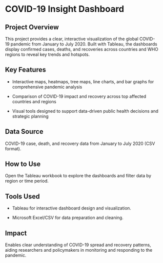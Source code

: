 # COVID-19 Insight Dashboard

 

## Project Overview

This project provides a clear, interactive visualization of the global COVID-19 pandemic from January to July 2020. Built with Tableau, the dashboards display confirmed cases, deaths, and recoveries across countries and WHO regions to reveal key trends and hotspots.

 

## Key Features

- Interactive maps, heatmaps, tree maps, line charts, and bar graphs for comprehensive pandemic analysis  

- Comparison of COVID-19 impact and recovery across top affected countries and regions  

- Visual tools designed to support data-driven public health decisions and strategic planning  

 

## Data Source

COVID-19 case, death, and recovery data from January to July 2020 (CSV format).

 

## How to Use

Open the Tableau workbook to explore the dashboards and filter data by region or time period.

## Tools Used

- Tableau for interactive dashboard design and visualization.  

- Microsoft Excel/CSV for data preparation and cleaning.



 

## Impact

Enables clear understanding of COVID-19 spread and recovery patterns, aiding researchers and policymakers in monitoring and responding to the pandemic.
